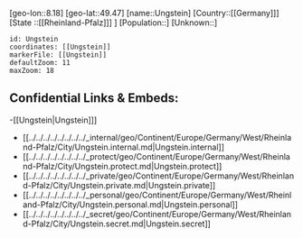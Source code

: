 ﻿---
location: [49.47,8.18]
mapzoom: [7,12] 
mapmarker: city 
type: City
tags:
- geo/City


SpocWebEntityId: 35114
isDeleted: false
confidential: public

---
[geo-lon::8.18]
[geo-lat::49.47]
[name::Ungstein]
[Country::[[Germany]]]
[State ::[[Rheinland-Pfalz]]] ]
[Population::]
[Unknown::]


```leaflet
id: Ungstein
coordinates: [[Ungstein]]
markerFile: [[Ungstein]]
defaultZoom: 11 
maxZoom: 18
```


## Confidential Links & Embeds: 
-[[Ungstein|Ungstein]]] 
- [[../../../../../../../../_internal/geo/Continent/Europe/Germany/West/Rheinland-Pfalz/City/Ungstein.internal.md|Ungstein.internal]] 
- [[../../../../../../../../_protect/geo/Continent/Europe/Germany/West/Rheinland-Pfalz/City/Ungstein.protect.md|Ungstein.protect]] 
- [[../../../../../../../../_private/geo/Continent/Europe/Germany/West/Rheinland-Pfalz/City/Ungstein.private.md|Ungstein.private]] 
- [[../../../../../../../../_personal/geo/Continent/Europe/Germany/West/Rheinland-Pfalz/City/Ungstein.personal.md|Ungstein.personal]] 
- [[../../../../../../../../_secret/geo/Continent/Europe/Germany/West/Rheinland-Pfalz/City/Ungstein.secret.md|Ungstein.secret]] 
